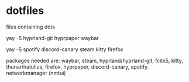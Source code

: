 # dotfiles
files containing dots

yay -S hyprland-git hyprpaper waybar


yay -S spotify discord-canary steam kitty firefox

packages needed are:
waybar, steam,  hyprland/hyprland-git, fcitx5, kitty, thunar/natulius, firefox, hyprpaper, discord-canary, spotify. networkmanager (nmtui)
